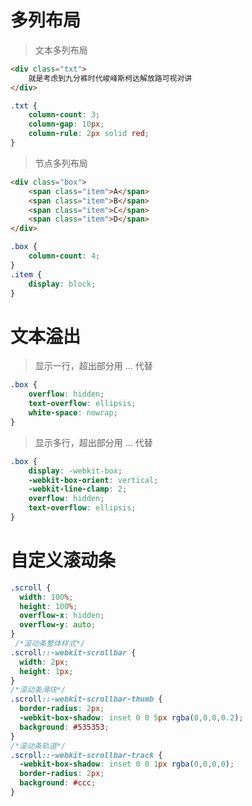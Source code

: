 # 多列布局

> 文本多列布局

```html
<div class="txt">
	就是考虑到九分裤时代峻峰斯柯达解放路可视对讲
</div>
```
```css
.txt {
	column-count: 3;
	column-gap: 10px;
	column-rule: 2px solid red;
}
```

> 节点多列布局

```html
<div class="box">
	<span class="item">A</span>
	<span class="item">B</span>
	<span class="item">C</span>
	<span class="item">D</span>
</div>
```
```css
.box {
	column-count: 4;
}
.item {
	display: block;
}
```


# 文本溢出

> 显示一行，超出部分用 ... 代替

```css
.box {
	overflow: hidden;
	text-overflow: ellipsis;
	white-space: nowrap;
}
```

> 显示多行，超出部分用 ... 代替

```css
.box {
	display: -webkit-box;
	-webkit-box-orient: vertical;
	-webkit-line-clamp: 2;
	overflow: hidden;
	text-overflow: ellipsis;
}
```


# 自定义滚动条

```css
.scroll {
  width: 100%;
  height: 100%;
  overflow-x: hidden;
  overflow-y: auto;
}
 /*滚动条整体样式*/
.scroll::-webkit-scrollbar {
  width: 2px;
  height: 1px;
}
/*滚动条滑块*/
.scroll::-webkit-scrollbar-thumb {
  border-radius: 2px;
  -webkit-box-shadow: inset 0 0 5px rgba(0,0,0,0.2);
  background: #535353;
}
/*滚动条轨道*/
.scroll::-webkit-scrollbar-track {
  -webkit-box-shadow: inset 0 0 1px rgba(0,0,0,0);
  border-radius: 2px;
  background: #ccc;
}
```